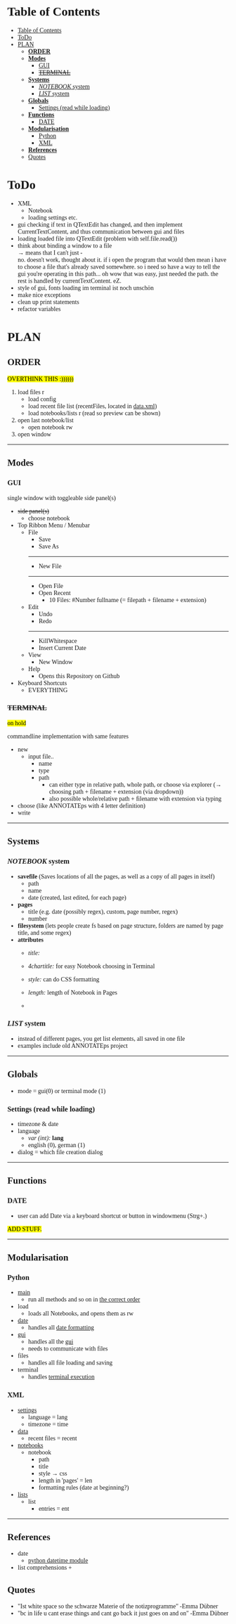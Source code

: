 # Table of Contents

<style>
  
  *{
    font-family: IBM Plex Mono;
  }

</style>

- [Table of Contents](#table-of-contents)
- [ToDo](#todo)
- [PLAN](#plan)
  - [**ORDER**](#order)
  - [**Modes**](#modes)
    - [GUI](#gui)
    - [~~TERMINAL~~](#terminal)
  - [**Systems**](#systems)
    - [*NOTEBOOK* system](#notebook-system)
    - [*LIST* system](#list-system)
  - [**Globals**](#globals)
    - [Settings (read while loading)](#settings-read-while-loading)
  - [**Functions**](#functions)
    - [DATE](#date)
  - [**Modularisation**](#modularisation)
    - [Python](#python)
    - [XML](#xml)
  - [**References**](#references)
  - [Quotes](#quotes)

# ToDo

- XML
  - Notebook
  - loading settings etc.
- gui checking if text in QTextEdit has changed, and then implement CurrentTextContent, and thus communication between gui and files
- loading loaded file into QTextEdit (problem with self.file.read())
- think about binding a window to a file\
  &rarr; means that I can't just -\
  no. doesn't work, thought about it.
  if i open the program that would then mean i have to choose a file that's already saved somewhere.
  so i need so have a way to tell the gui you're operating in this path... oh wow that was easy, just needed the path. the rest is handled by currentTextContent. eZ.
- style of gui, fonts loading im terminal ist noch unschön
- make nice exceptions
- clean up print statements
- refactor variables

# PLAN

## **ORDER**

<mark>
OVERTHINK THIS :))))))
</mark>

1. load files r
    - load config
    - load recent file list (recentFiles, located in [data.xml](../filesystem/data.xml "open the file 'data.xml'"))
    - load notebooks/lists r (read so preview can be shown)
2. open last notebook/list
    - open notebook rw
3. open window

---

## **Modes**

### GUI

single window with toggleable side panel(s)

- ~~side panel(s)~~
  - choose notebook
- Top Ribbon Menu / Menubar
  - File
    - Save
    - Save As
    - ---
    - New File
    - ---
    - Open File
    - Open Recent
      - 10 Files: #Number fullname (= filepath + filename + extension)
  - Edit
    - Undo
    - Redo
    - ---
    - KillWhitespace
    - Insert Current Date
  - View
    - New Window
  - Help
    - Opens this Repository on Github
- Keyboard Shortcuts
  - EVERYTHING


### ~~TERMINAL~~

<mark>on hold</mark>

commandline implementation with same features

- new
  - input file..
    - name
    - type
    - path
      - can either type in relative path, whole path, or choose via explorer (&rarr; choosing path + filename + extension (via dropdown))
      - also possible whole/relative path + filename with extension via typing
- choose (like ANNOTATEps with 4 letter definition)
- write

---

## **Systems**

### *NOTEBOOK* system

- **savefile** (Saves locations of all the pages, as well as a copy of all pages in itself)
  - path
  - name
  - date (created, last edited, for each page)
- **pages**
  - title (e.g. date (possibly regex), custom, page number, regex)
  - number
- **filesystem** (lets people create fs based on page structure, folders are named by page title, and some regex)
- **attributes**
  - *title:*
  - *4chartitle:* for easy Notebook choosing in Terminal
  - *style:* can do CSS formatting
  - *length:* length of Notebook in Pages

  -

### *LIST* system

- instead of different pages, you get list elements, all saved in one file
- examples include old ANNOTATEps project

---

## **Globals**

- mode = gui(0) or terminal mode (1)

### Settings (read while loading)

- timezone & date
- language
  - *var (int):* **lang**
  - english (0), german (1)
- dialog = which file creation dialog

---

## **Functions**

### DATE

- user can add Date via a keyboard shortcut or button in windowmenu (Strg+.)

<mark>
ADD STUFF.
</mark>

---

## **Modularisation**

### Python

- [main](../../bin/annotate/main.py "open the file 'main.py'")
  - run all methods and so on in [the correct order](#order "read about the order of processes")
- load
  - loads all Notebooks, and opens them as rw
- [date](../../bin/annotate/date.py "open the file 'date.py'")
  - handles all [date formatting](#date "read about date formatting")
- [gui](../../bin/annotate/gui.py)
  - handles all the [gui](#gui "read about the GUI")
  - needs to communicate with files
- files
  - handles all file loading and saving
- terminal
  - handles [terminal execution](#terminal "read about the terminal execution")

### XML

- [settings](../../bin/annotate/filesystem/settings.xml "open the file 'settings.xml'")
  - language = lang
  - timezone = time
- [data](../../bin/annotate/filesystem/data.xml "open the file 'data.xml'")
  - recent files = recent
- [notebooks](../../bin/annotate/filesystem/notebooks.xml "open the file 'notebooks.xml'")
  - notebook
    - path
    - title
    - style &rarr; css
    - length in 'pages' = len
    - formatting rules (date at beginning?)
- [lists](../../bin/annotate/filesystem/lists.xml "open the file 'lists.xml'")
  - list
    - entries = ent

---

## **References**

- date
  - [python datetime module](https://docs.python.org/3/library/datetime.html "link to the datetime reference")
- list comprehensions
  +

## Quotes

- "Ist white space so the schwarze Materie of the notizprogramme" -Emma Dübner
- "bc in life u cant erase things and cant go back it just goes on and on" -Emma Dübner
